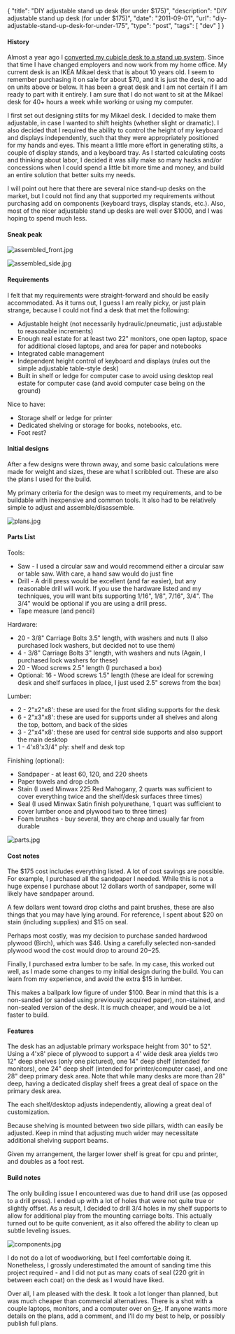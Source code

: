 {
  "title": "DIY adjustable stand up desk (for under $175)",
  "description": "DIY adjustable stand up desk (for under $175)",
  "date": "2011-09-01",
  "url": "diy-adjustable-stand-up-desk-for-under-175",
  "type": "post",
  "tags": [
    "dev"
  ]
}
#### History

Almost a year ago I [converted my cubicle desk to a stand up system](http://imperialwicket.com/standing-in-the-cube). Since that time I have changed employers and now work from my home office. My current desk is an IKEA Mikael desk that is about 10 years old. I seem to remember purchasing it on sale for about $70, and it is just the desk, no add on units above or below. It has been a great desk and I am not certain if I am ready to part with it entirely. I am sure that I do not want to sit at the Mikael desk for 40+ hours a week while working or using my computer.

I first set out designing stilts for my Mikael desk. I decided to make them adjustable, in case I wanted to shift heights (whether slight or dramatic). I also decided that I required the ability to control the height of my keyboard and displays independently, such that they were appropriately positioned for my hands and eyes. This meant a little more effort in generating stilts, a couple of display stands, and a keyboard tray. As I started calculating costs and thinking about labor, I decided it was silly make so many hacks and/or concessions when I could spend a little bit more time and money, and build an entire solution that better suits my needs.

I will point out here that there are several nice stand-up desks on the market, but I could not find any that supported my requirements without purchasing add on components (keyboard trays, display stands, etc.). Also, most of the nicer adjustable stand up desks are well over $1000, and I was hoping to spend much less.

#### Sneak peak

![assembled_front.jpg](/static/files/assembled_front.jpg)

![assembled_side.jpg](/static/files/assembled_side.jpg)

#### Requirements

I felt that my requirements were straight-forward and should be easily accommodated. As it turns out, I guess I am really picky, or just plain strange, because I could not find a desk that met the following:

*   Adjustable height (not necessarily hydraulic/pneumatic, just adjustable to reasonable increments)
*   Enough real estate for at least two 22" monitors, one open laptop, space for additional closed laptops, and area for paper and notebooks
*   Integrated cable management
*   Independent height control of keyboard and displays (rules out the simple adjustable table-style desk)
*   Built in shelf or ledge for computer case to avoid using desktop real estate for computer case (and avoid computer case being on the ground)

Nice to have:

*   Storage shelf or ledge for printer
*   Dedicated shelving or storage for books, notebooks, etc.
*   Foot rest?

#### Initial designs

After a few designs were thrown away, and some basic calculations were made for weight and sizes, these are what I scribbled out. These are also the plans I used for the build. 

My primary criteria for the design was to meet my requirements, and to be buildable with inexpensive and common tools. It also had to be relatively simple to adjust and assemble/disassemble.

![plans.jpg](/static/files/plans.jpg)

#### Parts List

Tools:

*   Saw - I used a circular saw and would recommend either a circular saw or table saw. With care, a hand saw would do just fine
*   Drill - A drill press would be excellent (and far easier), but any reasonable drill will work.  If you use the hardware listed and my techniques, you will want bits supporting 1/16", 1/8", 7/16", 3/4".  The 3/4" would be optional if you are using a drill press.
*   Tape measure (and pencil)

Hardware:

*   20 - 3/8" Carriage Bolts 3.5" length, with washers and nuts (I also purchased lock washers, but decided not to use them)
*   4 - 3/8" Carriage Bolts 3" length, with washers and nuts (Again, I purchased lock washers for these)
*   20 - Wood screws 2.5" length (I purchased a box)
*   Optional: 16 - Wood screws 1.5" length (these are ideal for screwing desk and shelf surfaces in place, I just used 2.5" screws from the box)

Lumber:

*   2 - 2"x2"x8': these are used for the front sliding supports for the desk
*   6 - 2"x3"x8': these are used for supports under all shelves and along the top, bottom, and back of the sides
*   3 - 2"x4"x8': these are used for central side supports and also support the main desktop
*   1 - 4'x8'x3/4" ply: shelf and desk top

Finishing (optional):

*   Sandpaper - at least 60, 120, and 220 sheets
*   Paper towels and drop cloth
*   Stain (I used Minwax 225 Red Mahogany, 2 quarts was sufficient to cover everything twice and the shelf/desk surfaces three times)
*   Seal (I used Minwax Satin finish polyurethane, 1 quart was sufficient to cover lumber once and plywood two to three times)
*   Foam brushes - buy several, they are cheap and usually far from durable

![parts.jpg](/static/files/parts.jpg)

#### Cost notes

The $175 cost includes everything listed. A lot of cost savings are possible. For example, I purchased all the sandpaper I needed. While this is not a huge expense I purchase about 12 dollars worth of sandpaper, some will likely have sandpaper around. 

A few dollars went toward drop cloths and paint brushes, these are also things that you may have lying around. For reference, I spent about $20 on stain (including supplies) and $15 on seal.

Perhaps most costly, was my decision to purchase sanded hardwood plywood (Birch), which was $46\. Using a carefully selected non-sanded plywood wood the cost would drop to around $20-$25.

Finally, I purchased extra lumber to be safe. In my case, this worked out well, as I made some changes to my initial design during the build. You can learn from my experience, and avoid the extra $15 in lumber.

This makes a ballpark low figure of under $100\. Bear in mind that this is a non-sanded (or sanded using previously acquired paper), non-stained, and non-sealed version of the desk. It is much cheaper, and would be a lot faster to build.

#### Features

The desk has an adjustable primary workspace height from 30" to 52". Using a 4'x8' piece of plywood to support a 4' wide desk area yields two 12" deep shelves (only one pictured), one 14" deep shelf (intended for monitors), one 24" deep shelf (intended for printer/computer case), and one 28" deep primary desk area. Note that while many desks are more than 28" deep, having a dedicated display shelf frees a great deal of space on the primary desk area.

The each shelf/desktop adjusts independently, allowing a great deal of customization.

Because shelving is mounted between two side pillars, width can easily be adjusted. Keep in mind that adjusting much wider may necessitate additional shelving support beams.

Given my arrangement, the larger lower shelf is great for cpu and printer, and doubles as a foot rest.

#### Build notes

The only building issue I encountered was due to hand drill use (as opposed to a drill press). I ended up with a lot of holes that were not quite true or slightly offset. As a result, I decided to drill 3/4 holes in my shelf supports to allow for additional play from the mounting carriage bolts. This actually turned out to be quite convenient, as it also offered the ability to clean up subtle leveling issues. 

![components.jpg](/static/files/components.jpg)

I do not do a lot of woodworking, but I feel comfortable doing it. Nonetheless, I grossly underestimated the amount of sanding time this project required - and I did not put as many coats of seal (220 grit in between each coat) on the desk as I would have liked.

Over all, I am pleased with the desk. It took a lot longer than planned, but was much cheaper than commercial alternatives. There is a shot with a couple laptops, monitors, and a computer over on [G+](https://plus.google.com/105852617539894761688/posts/F4sN8nUdQMK). If anyone wants more details on the plans, add a comment, and I'll do my best to help, or possibly publish full plans.
